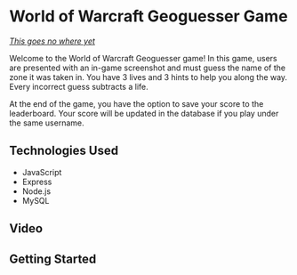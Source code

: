 # World of Warcraft Geoguesser Game

*[This goes no where yet]()*

Welcome to the World of Warcraft Geoguesser game! In this game, users are presented with an in-game screenshot and must guess the name of the zone it was taken in. You have 3 lives and 3 hints to help you along the way. Every incorrect guess subtracts a life.

At the end of the game, you have the option to save your score to the leaderboard. Your score will be updated in the database if you play under the same username.

## Technologies Used
- JavaScript
- Express
- Node.js
- MySQL

## Video

## Getting Started